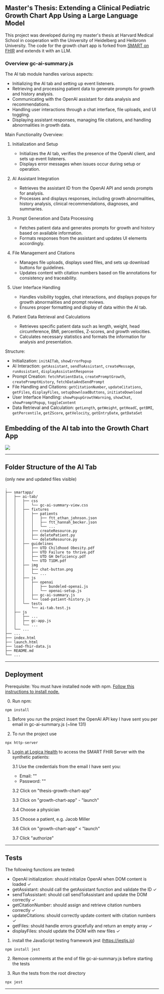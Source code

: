 Master's Thesis: Extending a Clinical Pediatric Growth Chart App Using a Large Language Model
--------------------------------------------------------------------------------
This project was developed during my master's thesis at Harvard Medical School in cooperation with the University of Heidelberg and Heilbronn University.
The code for the growth chart app is forked from [SMART on FHIR](https://github.com/smart-on-fhir/growth-chart-app/tree/master/js) and extends it with an LLM.


### Overview gc-ai-summary.js
The AI tab module handles various aspects:
  - Initializing the AI tab and setting up event listeners.
  - Retrieving and processing patient data to generate prompts for growth and history analysis.
  - Communicating with the OpenAI assistant for data analysis and recommendations.
  - Handling user interactions through a chat interface, file uploads, and UI toggling.
  - Displaying assistant responses, managing file citations, and handling abnormalities in growth data.

Main Functionality Overview:
1. Initialization and Setup
    - Initializes the AI tab, verifies the presence of the OpenAI client, and sets up event listeners.
    - Displays error messages when issues occur during setup or operation.
  
2. AI Assistant Integration
    - Retrieves the assistant ID from the OpenAI API and sends prompts for analysis.
    - Processes and displays responses, including growth abnormalities, history analysis, clinical recommendations, diagnoses, and summaries.
 
3. Prompt Generation and Data Processing
    - Fetches patient data and generates prompts for growth and history based on available information.
    - Formats responses from the assistant and updates UI elements accordingly.
 
4. File Management and Citations
    - Manages file uploads, displays used files, and sets up download buttons for guidelines.
    - Updates content with citation numbers based on file annotations for consistency and traceability.
 
5. User Interface Handling
    - Handles visibility toggles, chat interactions, and displays popups for growth abnormalities and prompt reviews.
    - Ensures proper formatting and display of data within the AI tab.
 
6. Patient Data Retrieval and Calculations
    - Retrieves specific patient data such as length, weight, head circumference, BMI, percentiles, Z-scores, and growth velocities.
    - Calculates necessary statistics and formats the information for analysis and presentation.
  
Structure:
 - Initialization: `initAITab`, `showErrorPopup`
 - AI Interaction: `getAssistant`, `sendToAssistant`, `createMessage`, `runAssistant`, `displayAssistantResponse`
 - Prompt Creation: `fetchPatientData`, `createPromptGrowth`, `createPromptHistory`, `fetchDataAndSendPrompt`
 - File Handling and Citations: `getCitationNumber`, `updateCitations`, `getFiles`, `displayFiles`, `setupDownloadButtons`, `initiateDownload`
 - User Interface Handling: `showPopupGrowthWarning`, `showChat`, `showPromptPopup`, `toggleContent`
 - Data Retrieval and Calculation: `getLength`, `getWeight`, `getHeadC`, `getBMI`, `getPercentile`, `getZScore`, `getVelocity`, `getEntryDate`, `getDataSet`
 

## Embedding of the AI tab into the Growth Chart App

![](img/architecture.png)

-----------------------------------------------------------------------------
## Folder Structure of the AI Tab
(only new and updated files visible)
```
.
├── smartapp/
│   ├── ai-tab/
│   │   ├── css
│   │   │   └── gc-ai-summary-view.css
│   │   ├── fixtures
│   │   │   ├── patients
│   │   │   │   ├── ftt_ethan_johnson.json
│   │   │   │   ├── ftt_hannah_becker.json
│   │   │   │   └── ...
│   │   │   ├── createResource.py
│   │   │   ├── deletePatient.py
│   │   │   └── deleteResource.py
│   │   ├── guidelines
│   │   │   ├── UTD Childhood Obesity.pdf
│   │   │   ├── UTD Failure to thrive.pdf
│   │   │   ├── UTD GH Deficiency.pdf
│   │   │   └── UTD T1DM.pdf
│   │   ├── img
│   │   │   ├── chat-button.png
│   │   │   └── ...
│   │   ├── js
│   │   │   ├── openai
│   │   │   │   ├── bundeled-openai.js
│   │   │   │   └── openai-setup.js
│   │   │   ├── gc-ai-summary.js
│   │   │   └── load-patient-history.js
│   │   └── tests
│   │       └── ai-tab.test.js
│   ├── js
│   │   ├── ...
│   │   ├── gc-app.js
│   │   └── ...
│   └── ...
├── ...
├── index.html
├── launch.html
├── load-fhir-data.js
├── README.md
└── ...
```


-----------------------------------------------------------------------------
## Deployment

Prerequisite: You must have installed node with npm. [Follow this instructions to install node.](https://nodejs.org/en/download/package-manager/current)

0. Run npm:
```
npm install
```

1. Before you run the project insert the OpenAI API key I have sent you per email in gc-ai-summary.js (~line 131)

2. To run the project use 
```
npx http-server
```
3. [Login at Logica Health](https://sandbox.logicahealth.org) to access the SMART FHIR Server with the synthetic patients: 

    3.1 Use the credentials from the email I have sent you:
    -  Email: ""
    - Password: ""

    3.2 Click on "thesis-growth-chart-app"

    3.3 Click on "growth-chart-app" - "launch"

    3.4 Choose a physician

    3.5 Choose a patient, e.g. Jacob Miller

    3.6 Click on "growth-chart-app" < "launch"

    3.7 Click "authorize"

-----------------------------------------------------------------------------
## Tests
The following functions are tested:
-    OpenAI initialization: should initialize OpenAI when DOM content is loaded ✓ 
-    getAssistant: should call the getAssistant function and validate the ID ✓ 
-    sendToAssistant: should call sendToAssistant and update the DOM correctly ✓ 
-    getCitationNumber: should assign and retrieve citation numbers correctly ✓ 
-    updateCitations: should correctly update content with citation numbers ✓ 
-    getFiles: should handle errors gracefully and return an empty array ✓ 
-    displayFiles: should update the DOM with new files ✓  

1. install the JavaScript testing framework jest (https://jestjs.io)
```
npm install jest
```

2. Remove comments at the end of file gc-ai-summary.js before starting the tests

3. Run the tests from the root directory
```
npx jest
```
---
